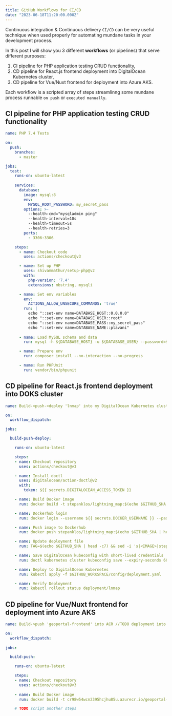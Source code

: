 ```yaml
---
title: GitHub Workflows for CI/CD
date: "2023-06-18T11:20:00.000Z"
---
```


Continuous integration & Continuous delivery `CI/CD` can be very useful technique when used properly for automating mundane tasks in your development process.

In this post I will show you 3 different **workflows** (or pipelines) that serve different purposes:
1. CI pipeline for PHP application testing CRUD functionality,
2. CD pipeline for React.js frontend deployment into DigitalOcean Kubernetes cluster,
3. CD pipeline for Vue/Nuxt frontend for deployment into Azure AKS.

Each workflow is a scripted array of steps streamlinng some mundane process runnable `on push` or `executed manually`.
## CI pipeline for PHP application testing CRUD functionality
```yaml
name: PHP 7.4 Tests

on:
  push:
    branches:
      - master

jobs:
  test:
    runs-on: ubuntu-latest
    
    services:
      database:
        image: mysql:8
        env:
          MYSQL_ROOT_PASSWORD: my_secret_pass
        options: >-
          --health-cmd="mysqladmin ping"
          --health-interval=10s
          --health-timeout=5s
          --health-retries=3
        ports:
          - 3306:3306

    steps:
      - name: Checkout code
        uses: actions/checkout@v3

      - name: Set up PHP
        uses: shivammathur/setup-php@v2
        with:
          php-version: '7.4'
          extensions: mbstring, mysqli

      - name: Set env variables
        env:
          ACTIONS_ALLOW_UNSECURE_COMMANDS: 'true'
        run: |
          echo "::set-env name=DATABASE_HOST::0.0.0.0"
          echo "::set-env name=DATABASE_USER::root"
          echo "::set-env name=DATABASE_PASS::my_secret_pass"
          echo "::set-env name=DATABASE_NAME::plavani"
      
      - name: Load MySQL schema and data
        run: mysql -h ${DATABASE_HOST} -u ${DATABASE_USER} --password=${DATABASE_PASS} < ./_db/1_create_proc_schema_init_data.sql

      - name: Prepare env
        run: composer install --no-interaction --no-progress

      - name: Run PHPUnit
        run: vendor/bin/phpunit
```  

## CD pipeline for React.js frontend deployment into DOKS cluster
```yaml
name: Build->push->deploy 'lnmap' into my DigitalOcean Kubernetes cluster

on:
  workflow_dispatch:

jobs:

  build-push-deploy:

    runs-on: ubuntu-latest

    steps:
    - name: Checkout repository
      uses: actions/checkout@v3

    - name: Install doctl
      uses: digitalocean/action-doctl@v2
      with:
        token: ${{ secrets.DIGITALOCEAN_ACCESS_TOKEN }}

    - name: Build Docker image
      run: docker build -t stepanklos/lightning_map:$(echo $GITHUB_SHA | head -c7) .

    - name: Dockerhub login
      run: docker login --username ${{ secrets.DOCKER_USERNAME }} --password ${{ secrets.DOCKER_PASSWORD }}

    - name: Push image to Dockerhub
      run: docker push stepanklos/lightning_map:$(echo $GITHUB_SHA | head -c7)

    - name: Update deployment file
      run: TAG=$(echo $GITHUB_SHA | head -c7) && sed -i 's|<IMAGE>|stepanklos/lightning_map:'${TAG}'|' $GITHUB_WORKSPACE/config/deployment.yaml

    - name: Save DigitalOcean kubeconfig with short-lived credentials
      run: doctl kubernetes cluster kubeconfig save --expiry-seconds 600 ${{ secrets.CLUSTER_NAME }}

    - name: Deploy to DigitalOcean Kubernetes
      run: kubectl apply -f $GITHUB_WORKSPACE/config/deployment.yaml

    - name: Verify Deployment
      run: kubectl rollout status deployment/lnmap


```
## CD pipeline for Vue/Nuxt frontend for deployment into Azure AKS
```yaml
name: Build->push 'geoportal-frontend' into ACR //TODO deployment into AKS

on:
  workflow_dispatch:
  
jobs:

  build-push:

    runs-on: ubuntu-latest

    steps:
    - name: Checkout repository
      uses: actions/checkout@v3
      
    - name: Build Docker image
      run: docker build -t cr98w54wcn2395hcjhu85u.azurecr.io/geoportal-frontend-test-1:$(echo $GITHUB_SHA | head -c7) .

    # TODO script another steps
```
